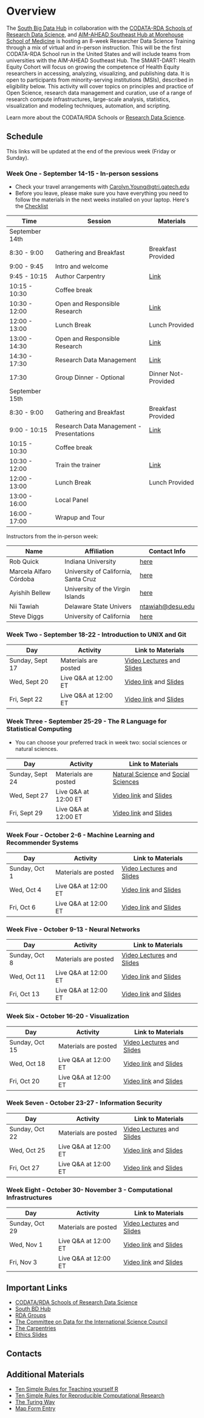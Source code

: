 # Overview

The [South Big Data Hub](https://southbigdatahub.org/) in collaboration with the [CODATA-RDA Schools of Research Data Science](https://www.datascienceschools.org/), and [AIM-AHEAD Southeast Hub at Morehouse School of Medicine](https://aim-ahead.net/) is hosting an 8-week Researcher Data Science Training through a mix of virtual and in-person instruction. This will be the first CODATA-RDA School run in the United States and will include teams from universities with the AIM-AHEAD Southeast Hub. The SMART-DART: Health Equity Cohort will focus on growing the competence of Health Equity researchers in accessing, analyzing, visualizing, and publishing data. It is open to participants from minority-serving institutions (MSIs), described in eligibility below. This activity will cover topics on principles and practice of Open Science, research data management and curation, use of a range of research compute infrastructures, large-scale analysis, statistics, visualization and modeling techniques, automation, and scripting.

Learn more about the CODATA/RDA Schools or [Research Data Science](https://www.datascienceschools.org/). 

## Schedule

This links will be updated at the end of the previous week (Friday or Sunday). 

### Week One - September 14-15 - In-person sessions 
   * Check your travel arrangements with Carolyn.Young@gtri.gatech.edu
   * Before you leave, please make sure you have everything you need to follow the materials in the next weeks installed on your laptop. Here's the [Checklist](Checklist.md)

| Time           | Session                        | Materials |
|----------------|--------------------------------|-----------|
| September 14th |                                |           |
| 8:30 - 9:00    | Gathering and Breakfast        | Breakfast Provided | 
| 9:00 - 9:45    | Intro and welcome              |           |
| 9:45 - 10:15   | Author Carpentry               | [Link](https://malfaro2.github.io/Atlanta2022/AuthorCarpentry.html#/title-slide)  |
| 10:15 - 10:30  | Coffee break                   |           |
| 10:30 - 12:00  | Open and Responsible Research  | [Link](OpenScience_EthicsATL2023.pdf)  |
| 12:00 - 13:00  | Lunch Break                    | Lunch Provided |
| 13:00 - 14:30  | Open and Responsible Research  | [Link](OpenScience_EthicsATL2023.pdf)  |
| 14:30 - 17:30  | Research Data Management       | [Link](RDM_Diggs.pdf)  |
| 17:30          | Group Dinner - Optional        | Dinner Not-Provided |
| September 15th | 
| 8:30 - 9:00    | Gathering and Breakfast        | Breakfast Provided |
| 9:00 - 10:15   | Research Data Management - Presentations | [Link](https://docs.google.com/presentation/d/1xi46w0PSdiYNlVJsHtR7KpinmNV3p_73_vPLVf4HpPE/edit#slide=id.gf09b2bc2c9_0_50) |
| 10:15 - 10:30  | Coffee break                   |           |
| 10:30 - 12:00  | Train the trainer              | [Link](https://github.com/CODATA-RDA-DataScienceSchools/Materials/blob/master/docs/DataAtlanta2023/DataAtlanta_Train.pdf)  |
| 12:00 - 13:00  | Lunch Break                    | Lunch Provided |
| 13:00 - 16:00  | Local Panel                    |           |
| 16:00 - 17:00  | Wrapup and Tour                |           |

Instructors from the in-person week: 

| Name                        | Affiliation                          | Contact Info |
|-----------------------------|--------------------------------------|--------------|
| Rob Quick                   | Indiana University                   | [here](https://directory.iu.edu/person/details/rquick)            |
| Marcela Alfaro Córdoba      | University of California, Santa Cruz | [here](https://malfaro.netlify.app/)                              |
| Ayishih Bellew              | University of the Virgin Islands     | [here](https://www.uvi.edu/directory/staff/ayishih-k-bellew.html) |
| Nii Tawiah                  | Delaware State Univers               | ntawiah@desu.edu                                                  |
| Steve Diggs                 | University of California             | [here](https://www.ucop.edu/directory-search/index.php)           |


### Week Two - September 18-22 - Introduction to UNIX and Git 

| Day             | Activity             | Link to Materials                |
|-----------------|----------------------|----------------------------------|
| Sunday, Sept 17 | Materials are posted | [Video Lectures]() and [Slides]()|
| Wed, Sept 20    | Live Q&A at 12:00 ET | [Video link]() and [Slides]()    |
| Fri, Sept 22    | Live Q&A at 12:00 ET | [Video link]() and [Slides]()    |

### Week Three - September 25-29 - The R Language for Statistical Computing
   * You can choose your preferred track in week two: social sciences or natural sciences.
     
| Day             | Activity             | Link to Materials                          |
|-----------------|----------------------|--------------------------------------------|
| Sunday, Sept 24 | Materials are posted | [Natural Science]() and [Social Sciences]()|
| Wed, Sept 27    | Live Q&A at 12:00 ET | [Video link]() and [Slides]()              |
| Fri, Sept 29    | Live Q&A at 12:00 ET | [Video link]() and [Slides]()              |

### Week Four - October 2-6 - Machine Learning and Recommender Systems

| Day             | Activity             | Link to Materials                          |
|-----------------|----------------------|--------------------------------------------|
| Sunday, Oct 1   | Materials are posted | [Video Lectures]() and [Slides]()          |
| Wed, Oct 4      | Live Q&A at 12:00 ET | [Video link]() and [Slides]()              |
| Fri, Oct 6      | Live Q&A at 12:00 ET | [Video link]() and [Slides]()              |

### Week Five - October 9-13 - Neural Networks

| Day             | Activity             | Link to Materials                          |
|-----------------|----------------------|--------------------------------------------|
| Sunday, Oct 8   | Materials are posted | [Video Lectures]() and [Slides]()          |
| Wed, Oct 11     | Live Q&A at 12:00 ET | [Video link]() and [Slides]()              |
| Fri, Oct 13     | Live Q&A at 12:00 ET | [Video link]() and [Slides]()              |

### Week Six - October 16-20 - Visualization

| Day             | Activity             | Link to Materials                          |
|-----------------|----------------------|--------------------------------------------|
| Sunday, Oct 15  | Materials are posted | [Video Lectures](week6.md) and [Slides](https://htmlpreview.github.io/?https://github.com/CODATA-RDA-DataScienceSchools/Materials/blob/master/docs/DataAtlanta2022/presentations_week7/DataVizpracticalGuideP.html)    |
| Wed, Oct 18     | Live Q&A at 12:00 ET | [Video link]() and [Slides]()              |
| Fri, Oct 20     | Live Q&A at 12:00 ET | [Video link]() and [Slides]()              |

### Week Seven - October 23-27 - Information Security

| Day             | Activity             | Link to Materials                          |
|-----------------|----------------------|--------------------------------------------|
| Sunday, Oct 22  | Materials are posted | [Video Lectures]() and [Slides]()          |
| Wed, Oct 25     | Live Q&A at 12:00 ET | [Video link]() and [Slides]()              |
| Fri, Oct 27     | Live Q&A at 12:00 ET | [Video link]() and [Slides]()              |

### Week Eight - October 30- November 3 - Computational Infrastructures

| Day             | Activity             | Link to Materials                          |
|-----------------|----------------------|--------------------------------------------|
| Sunday, Oct 29  | Materials are posted | [Video Lectures]() and [Slides]()          |
| Wed, Nov 1      | Live Q&A at 12:00 ET | [Video link]() and [Slides]()              |
| Fri, Nov 3      | Live Q&A at 12:00 ET | [Video link]() and [Slides]()              |

## Important Links

* [CODATA/RDA Schools of Research Data Science](https://www.datascienceschools.org/)
* [South BD Hub](https://southbigdatahub.org)
* [RDA Groups](https://www.rd-alliance.org/groups)
* [The Committee on Data for the International Science Council](https://www.codata.org)
* [The Carpentries](https://carpentries.org/)
* [Ethics Slides](https://docs.google.com/presentation/d/1Hi2wSfae9iNedbIwzV2K0UoKxoWWeVb_/edit?usp=sharing&ouid=110678776512411560114&rtpof=true&sd=true)

## Contacts 

## Additional Materials

* [Ten Simple Rules for Teaching yourself R](https://journals.plos.org/ploscompbiol/article?id=10.1371/journal.pcbi.1010372)
* [Ten Simple Rules for Reproducible Computational Research](https://journals.plos.org/ploscompbiol/article?id=10.1371/journal.pcbi.1003285)
* [The Turing Way](https://the-turing-way.netlify.app/welcome)
* [Map Form Entry](https://docs.google.com/forms/d/19V46loM5kSaS2w2GONPcixNhmrDrRQ8weI7O552jiHY/edit)

